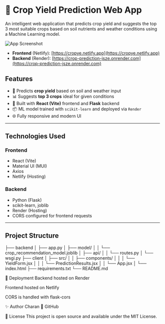 # 🌾 Crop Yield Prediction Web App

An intelligent web application that predicts crop yield and suggests the top 3 most suitable crops based on soil nutrients and weather conditions using a Machine Learning model.

![App Screenshot](https://cropye.netlify.app/preview.png) 

- **Frontend** (Netlify): [https://cropye.netlify.app](https://cropye.netlify.app)
- **Backend** (Render): [https://crop-prediction-jsze.onrender.com](https://crop-prediction-jsze.onrender.com)

## Features

- 🌱 Predicts **crop yield** based on soil and weather input
- 📊 Suggests **top 3 crops** ideal for given conditions
- 🔄 Built with **React (Vite)** frontend and **Flask** backend
- 📦 ML model trained with `scikit-learn` and deployed via `Render`
- 🌐 Fully responsive and modern UI

---

## Technologies Used

### Frontend
- React (Vite)
- Material UI (MUI)
- Axios
- Netlify (Hosting)

### Backend
- Python (Flask)
- scikit-learn, joblib
- Render (Hosting)
- CORS configured for frontend requests

---

##  Project Structure
├── backend
│ ├── app.py
│ ├── model/
│ │ └── crop_recommendation_model.joblib
│ ├── api/
│ │ └── routes.py
│ └── wsgi.py
├── client
│ ├── src/
│ │ ├── components/
│ │ │ └── YieldForm.jsx
│ │ │ └── PredictionResults.jsx
│ │ └── App.jsx
│ └── index.html
├── requirements.txt
└── README.md

📌 Deployment
Backend hosted on Render

Frontend hosted on Netlify

CORS is handled with flask-cors

✨ Author
Charan
🔗 GitHub

📜 License
This project is open source and available under the MIT License.

